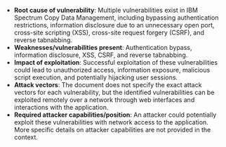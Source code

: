 - **Root cause of vulnerability**: Multiple vulnerabilities exist in IBM Spectrum Copy Data Management, including bypassing authentication restrictions, information disclosure due to an unnecessary open port, cross-site scripting (XSS), cross-site request forgery (CSRF), and reverse tabnabbing.
- **Weaknesses/vulnerabilities present**: Authentication bypass, information disclosure, XSS, CSRF, and reverse tabnabbing.
- **Impact of exploitation**: Successful exploitation of these vulnerabilities could lead to unauthorized access, information exposure, malicious script execution, and potentially hijacking user sessions.
- **Attack vectors**: The document does not specify the exact attack vectors for each vulnerability, but the identified vulnerabilities can be exploited remotely over a network through web interfaces and interactions with the application.
- **Required attacker capabilities/position**: An attacker could potentially exploit these vulnerabilities with network access to the application. More specific details on attacker capabilities are not provided in the context.